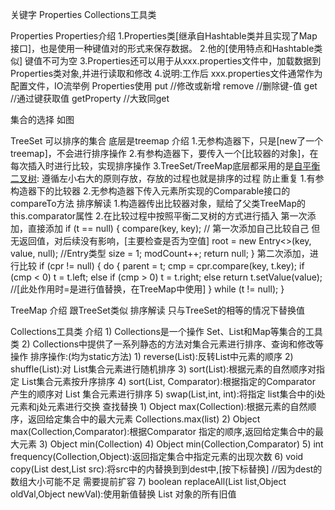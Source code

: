 关键字 Properties Collections工具类

Properties
  Properties介绍
    1.Properties类[继承自Hashtable类并且实现了Map接口]，也是使用一种键值对的形式来保存数据。
    2.他的[使用特点和Hashtable类似] 键值不可为空
    3.Properties还可以用于从xxx.properties文件中，加载数据到Properties类对象,并进行读取和修改
    4.说明:工作后 xxx.properties文件通常作为配置文件，IO流举例
  Properties使用
    put //修改或新增
    remove  //删除键-值
    get //通过键获取值
    getProperty //大致同get

集合的选择 如图

TreeSet 可以排序的集合 底层是treemap
  介绍
    1.无参构造器下，只是[new了一个treemap]，不会进行排序操作
    2.有参构造器下，要传入一个[比较器的对象]，在每次插入时进行比较，实现排序操作
    3.TreeSet/TreeMap底层都采用的是[自平衡二叉树](TreeSet底层是TreeMap): 遵循左小右大的原则存放，存放的过程也就是排序的过程
  防止重复
    1.有参构造器下的比较器
    2.无参构造器下传入元素所实现的Comparable接口的compareTo方法
  排序解读
    1.构造器传出比较器对象，赋给了父类TreeMap的this.comparator属性
    2.在比较过程中按照平衡二叉树的方式进行插入
      第一次添加，直接添加
        if (t == null) {
            compare(key, key); // 第一次添加自己比较自己 但无返回值，对后续没有影响，[主要检查是否为空值]
            root = new Entry<>(key, value, null); //Entry类型
            size = 1;
            modCount++;
            return null;
        }
      第二次添加，进行比较
        if (cpr != null) {
          do {
            parent = t;
            cmp = cpr.compare(key, t.key);
            if (cmp < 0)
              t = t.left;
            else if (cmp > 0)
              t = t.right;
            else
              return t.setValue(value); //[此处作用时=是进行值替换，在TreeMap中使用]
        } while (t != null);
      }

TreeMap
  介绍
    跟TreeSet类似
  排序解读
    只与TreeSet的相等的情况下替换值 
  
Collections工具类
  介绍
    1) Collections是一个操作 Set、List和Map等集合的工具类
    2) Collections中提供了一系列静态的方法对集合元素进行排序、查询和修改等操作
  排序操作:(均为static方法)
    1) reverse(List):反转List中元素的顺序
    2) shuffle(List):对 List集合元素进行随机排序
    3) sort(List):根据元素的自然顺序对指定 List集合元素按升序排序
    4) sort(List, Comparator):根据指定的Comparator 产生的顺序对 List 集合元素进行排序
    5) swap(List,int, int):将指定 list集合中的i处元素和j处元素进行交换
  查找替换
    1) Object max(Collection):根据元素的自然顺序，返回给定集合中的最大元素    Collections.max(list)
    2) Object max(Collection,Comparator):根据Comparator 指定的顺序,返回给定集合中的最大元素
    3) Object min(Collection)
    4) Object min(Collection,Comparator)
    5) int frequency(Collection,Object):返回指定集合中指定元素的出现次数
    6) void copy(List dest,List src):将src中的内替换到到dest中,[按下标替换] //因为dest的数组大小可能不足 需要提前扩容
    7) boolean replaceAll(List list,Object oldVal,Object newVal):使用新值替换 List 对象的所有旧值






